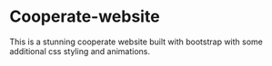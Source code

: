 # Cooperate-website
This is a stunning cooperate website built with bootstrap with some additional css styling and animations.
